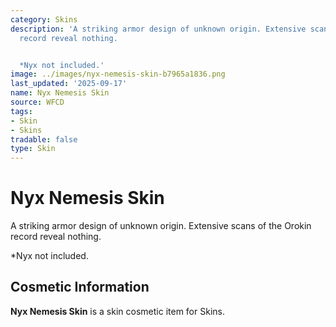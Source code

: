 ```yaml
---
category: Skins
description: 'A striking armor design of unknown origin. Extensive scans of the Orokin
  record reveal nothing.


  *Nyx not included.'
image: ../images/nyx-nemesis-skin-b7965a1836.png
last_updated: '2025-09-17'
name: Nyx Nemesis Skin
source: WFCD
tags:
- Skin
- Skins
tradable: false
type: Skin
---
```


# Nyx Nemesis Skin

A striking armor design of unknown origin. Extensive scans of the Orokin record reveal nothing.

*Nyx not included.

## Cosmetic Information

**Nyx Nemesis Skin** is a skin cosmetic item for Skins.

